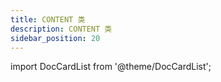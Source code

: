 ```yaml
---
title: CONTENT 类
description: CONTENT 类
sidebar_position: 20
---
```



import DocCardList from '@theme/DocCardList';

<DocCardList />